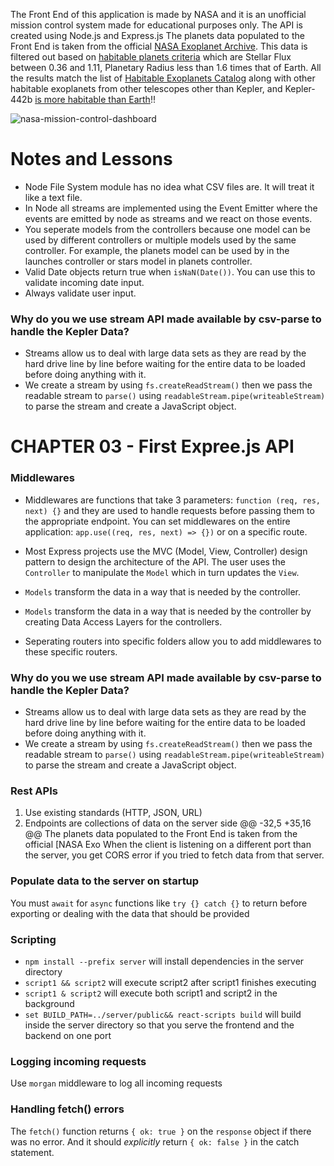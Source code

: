 The Front End of this application is made by NASA and it is an unofficial mission control system made for educational purposes only. The API is created using Node.js and Express.js
The planets data populated to the Front End is taken from the official [NASA Exoplanet Archive](https://exoplanetarchive.ipac.caltech.edu/docs/data.html). This data is filtered out based on [habitable planets criteria](https://www.centauri-dreams.org/2015/01/30/a-review-of-the-best-habitable-planet-candidates/) which are Stellar Flux between 0.36 and 1.11, Planetary Radius less than 1.6 times that of Earth. All the results match the list of [Habitable Exoplanets Catalog](http://phl.upr.edu/projects/habitable-exoplanets-catalog) along with other habitable exoplanets from other telescopes other than Kepler, and Kepler-442b [is more habitable than Earth](wired.co.uk/article/kepler-442b-more-habitable-earth)!!

![nasa-mission-control-dashboard](https://i.ibb.co/6BJXc9h/nasa-mission-control.png)

# Notes and Lessons
- Node File System module has no idea what CSV files are. It will treat it like a text file.
- In Node all streams are implemented using the Event Emitter where the events are emitted by node as streams and we react on those events.
- You seperate models from the controllers because one model can be used by different controllers or multiple models used by the same controller. For example, the planets model can be used by in the launches controller or stars model in planets controller.
- Valid Date objects return true when `isNaN(Date())`. You can use this to validate incoming date input.
- Always validate user input.

### Why do you we use stream API made available by csv-parse to handle the Kepler Data?
- Streams allow us to deal with large data sets as they are read by the hard drive line by line before waiting for the entire data to be loaded before doing anything with it.
- We create a stream by using `fs.createReadStream()` then we pass the readable stream to `parse()` using `readableStream.pipe(writeableStream)` to parse the stream and create a JavaScript object.

# CHAPTER 03 - First Expree.js API
### Middlewares
- Middlewares are functions that take 3 parameters: `function (req, res, next) {}` and they are used to handle requests before passing them to the appropriate endpoint. You can set middlewares on the entire application: `app.use((req, res, next) => {})` or on a specific route.

- Most Express projects use the MVC (Model, View, Controller) design pattern to design the architecture of the API. The user uses the `Controller` to manipulate the `Model` which in turn updates the `View`.

- `Models` transform the data in a way that is needed by the controller.
- `Models` transform the data in a way that is needed by the controller by creating Data Access Layers for the controllers.

- Seperating routers into specific folders allow you to add middlewares to these specific routers.

### Why do you we use stream API made available by csv-parse to handle the Kepler Data?
- Streams allow us to deal with large data sets as they are read by the hard drive line by line before waiting for the entire data to be loaded before doing anything with it.
- We create a stream by using `fs.createReadStream()` then we pass the readable stream to `parse()` using `readableStream.pipe(writeableStream)` to parse the stream and create a JavaScript object.

### Rest APIs
1. Use existing standards (HTTP, JSON, URL)
2. Endpoints are collections of data on the server side
@@ -32,5 +35,16 @@ The planets data populated to the Front End is taken from the official [NASA Exo
When the client is listening on a different port than the server, you get CORS error if you tried to fetch data from that server.

### Populate data to the server on startup
You must `await` for `async` functions like `try {} catch {}` to return before exporting or dealing with the data that should be provided

### Scripting
- `npm install --prefix server` will install dependencies in the server directory
- `script1 && script2` will execute script2 after script1 finishes executing
- `script1 & script2` will execute both script1 and script2 in the background
- `set BUILD_PATH=../server/public&& react-scripts build` will build inside the server directory so that you serve the frontend and the backend on one port

### Logging incoming requests
Use `morgan` middleware to log all incoming requests

### Handling fetch() errors
The `fetch()` function returns `{ ok: true }` on the `response` object if there was no error. And it should *explicitly* return `{ ok: false }` in the catch statement.